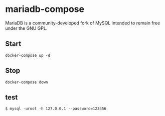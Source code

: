 # mariadb-compose
MariaDB is a community-developed fork of MySQL intended to remain free under the GNU GPL.

## Start

```
docker-compose up -d
```

## Stop

```
docker-compose down
```

## test
```
$ mysql -uroot -h 127.0.0.1 --password=123456
```
